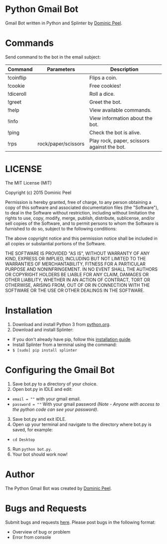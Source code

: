 # Python Gmail Bot
Gmail Bot written in Python and Splinter by [Dominic Peel](https://github.com/P-aradox).

# Commands
Send command to the bot in the email subject:

Command |Parameters |Description
 -------- | ----------- | ----------- 
!coinflip||Flips a coin.
!cookie||Free cookies!
!diceroll||Roll a dice.
!greet||Greet the bot.
!help||View available commands.
!info||View information about the bot.
!ping||Check the bot is alive.
!rps|rock/paper/scissors|Play rock, paper, scissors against the bot.

# LICENSE
The MIT License (MIT)

Copyright (c) 2015 Dominic Peel

Permission is hereby granted, free of charge, to any person obtaining a copy
of this software and associated documentation files (the "Software"), to deal
in the Software without restriction, including without limitation the rights
to use, copy, modify, merge, publish, distribute, sublicense, and/or sell
copies of the Software, and to permit persons to whom the Software is
furnished to do so, subject to the following conditions:

The above copyright notice and this permission notice shall be included in all
copies or substantial portions of the Software.

THE SOFTWARE IS PROVIDED "AS IS", WITHOUT WARRANTY OF ANY KIND, EXPRESS OR
IMPLIED, INCLUDING BUT NOT LIMITED TO THE WARRANTIES OF MERCHANTABILITY,
FITNESS FOR A PARTICULAR PURPOSE AND NONINFRINGEMENT. IN NO EVENT SHALL THE
AUTHORS OR COPYRIGHT HOLDERS BE LIABLE FOR ANY CLAIM, DAMAGES OR OTHER
LIABILITY, WHETHER IN AN ACTION OF CONTRACT, TORT OR OTHERWISE, ARISING FROM,
OUT OF OR IN CONNECTION WITH THE SOFTWARE OR THE USE OR OTHER DEALINGS IN THE
SOFTWARE.

# Installation
1. Download and install Python 3 from [python.org](https://www.python.org/downloads/).
2. Download and install Splinter:
 * If you don't already have pip, follow this [installation guide](https://pip.pypa.io/en/stable/installing/).
 * Install Splinter from a terminal using the command:
  * `$ [sudo] pip install splinter`

# Configuring the Gmail Bot
1. Save bot.py to a directory of your choice.
2. Open bot.py in IDLE and edit:
 * `email = ""` with your gmail email.
 * `password = ""` With your gmail password *(Note - Anyone with access to the python code can see your password)*.
3. Save bot.py and exit IDLE.
4. Open up your terminal and navigate to the directory where bot.py is saved, for example:
 * `cd Desktop`
5. Run `python bot.py`.
6. Your bot should work now!

# Author
The Python Gmail Bot was created by [Dominic Peel](https://github.com/P-aradox).

# Bugs and Requests
Submit bugs and requests [here](https://github.com/P-aradox/Gmail-Bot/issues/new).
Please post bugs in the following format:
 * Overview of bug or problem
 * Error from console
